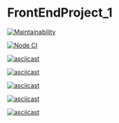 # FrontEndProject_1

[![Maintainability](https://api.codeclimate.com/v1/badges/53226c39a3bf90255f0b/maintainability)](https://codeclimate.com/github/Iryna87/FrontEndProject_1/maintainability)

[![Node CI](https://github.com/hexlet-boilerplates/nodejs-package/workflows/Node%20CI/badge.svg)](https://github.com/Iryna87/FrontEndProject_1/actions)

[![asciicast](https://asciinema.org/a/AkuRnEuTVEsuXPFHAFLVV7mcP.svg)](https://asciinema.org/a/AkuRnEuTVEsuXPFHAFLVV7mcP)

[![asciicast](https://asciinema.org/a/BKW8n6Shy6tsatKw7dt91WBEs.svg)](https://asciinema.org/a/BKW8n6Shy6tsatKw7dt91WBEs)

[![asciicast](https://asciinema.org/a/bALYHAE0KVc1mXalr4hTV2Yne.svg)](https://asciinema.org/a/bALYHAE0KVc1mXalr4hTV2Yne)

[![asciicast](https://asciinema.org/a/Td9NgPassIqBwDCyTTVQt2YUD.svg)](https://asciinema.org/a/Td9NgPassIqBwDCyTTVQt2YUD)

[![asciicast](https://asciinema.org/a/ATyP9eAwsvrep4nJ7XoOZgvQ5.svg)](https://asciinema.org/a/ATyP9eAwsvrep4nJ7XoOZgvQ5)
